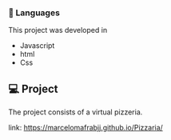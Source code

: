 ### 🚀 Languages
This project was developed in

  - Javascript
  - html
  - Css



## 💻 Project
The project consists of a virtual pizzeria.

link: https://marcelomafrabjj.github.io/Pizzaria/
